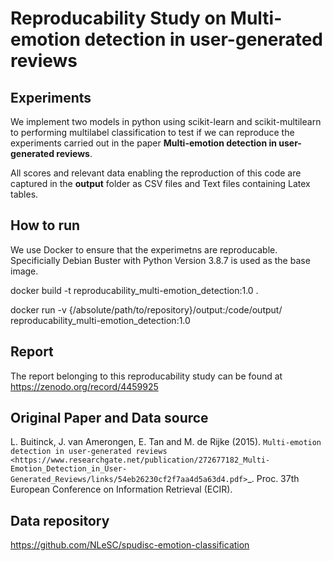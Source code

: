 # Reproducability Study on Multi-emotion detection in user-generated reviews

## Experiments

We implement two models in python using scikit-learn and scikit-multilearn to performing multilabel classification to test if we can reproduce the experiments carried out in the paper **Multi-emotion detection in user-generated reviews**.

All scores and relevant data enabling the reproduction of this code are captured in the **output** folder as CSV files and Text files containing Latex tables.

## How to run

We use Docker to ensure that the experimetns are reproducable.
Specificially Debian Buster with Python Version 3.8.7 is used as the base image.

docker build -t reproducability_multi-emotion_detection:1.0 .

docker run -v {/absolute/path/to/repository}/output:/code/output/ reproducability_multi-emotion_detection:1.0

## Report

The report belonging to this reproducability study can be found at <https://zenodo.org/record/4459925>


## Original Paper and Data source
L. Buitinck, J. van Amerongen, E. Tan and M. de Rijke (2015).
`Multi-emotion detection in user-generated reviews
<https://www.researchgate.net/publication/272677182_Multi-Emotion_Detection_in_User-Generated_Reviews/links/54eb26230cf2f7aa4d5a63d4.pdf>`_.
Proc. 37th European Conference on Information Retrieval (ECIR).

## Data repository
https://github.com/NLeSC/spudisc-emotion-classification


